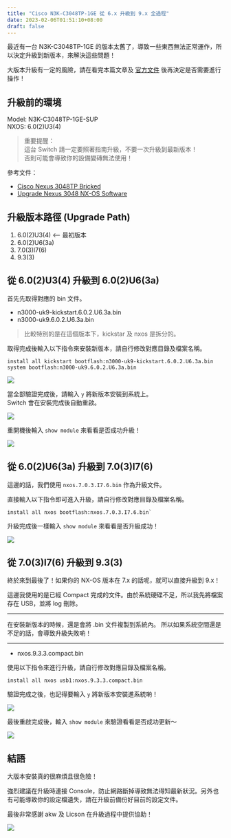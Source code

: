 ```yaml
---
title: "Cisco N3K-C3048TP-1GE 從 6.x 升級到 9.x 全過程"
date: 2023-02-06T01:51:10+08:00
draft: false
---
```


最近有一台 N3K-C3048TP-1GE 的版本太舊了，導致一些東西無法正常運作，所以決定升級到新版本，來解決這些問題！

大版本升級有一定的風險，請在看完本篇文章及 [官方文件](https://www.cisco.com/c/en/us/support/docs/switches/nexus-3048-switch/216023-nexus-3048-nx-os-software-upgrade-proced.html) 後再決定是否需要進行操作！

## 升級前的環境

Model: N3K-C3048TP-1GE-SUP  
NXOS: 6.0(2)U3(4)

> 重要提醒：  
> 這台 Switch 請一定要照著指南升級，不要一次升級到最新版本！  
> 否則可能會導致你的設備變磚無法使用！

參考文件：
- [Cisco Nexus 3048TP Bricked](https://community.cisco.com/t5/switches-small-business/cisco-nexus-3048tp-bricked/td-p/3182064)
- [Upgrade Nexus 3048 NX-OS Software](https://www.cisco.com/c/en/us/support/docs/switches/nexus-3048-switch/216023-nexus-3048-nx-os-software-upgrade-proced.html)

## 升級版本路徑 (Upgrade Path)

1. 6.0(2)U3(4) <-- 最初版本
2. 6.0(2)U6(3a)
3. 7.0(3)I7(6)
4. 9.3(3)

## 從 6.0(2)U3(4) 升級到 6.0(2)U6(3a)

首先先取得對應的 bin 文件。

- n3000-uk9-kickstart.6.0.2.U6.3a.bin
- n3000-uk9.6.0.2.U6.3a.bin

> 比較特別的是在這個版本下，kickstar 及 nxos 是拆分的。

取得完成後輸入以下指令來安裝新版本，請自行修改對應目錄及檔案名稱。

```shell
install all kickstart bootflash:n3000-uk9-kickstart.6.0.2.U6.3a.bin system bootflash:n3000-uk9.6.0.2.U6.3a.bin
```

![](https://i.imgur.com/5NnAvVL.jpg)

當全部驗證完成後，請輸入 `y` 將新版本安裝到系統上。  
Switch 會在安裝完成後自動重啟。

![](https://i.imgur.com/jjaGYT9.png)

重開機後輸入 `show module` 來看看是否成功升級！

![](https://i.imgur.com/3stlea5.jpg)

## 從 6.0(2)U6(3a) 升級到 7.0(3)I7(6)

這邊的話，我們使用 `nxos.7.0.3.I7.6.bin` 作為升級文件。

直接輸入以下指令即可進入升級，請自行修改對應目錄及檔案名稱。

```shell
install all nxos bootflash:nxos.7.0.3.I7.6.bin`
```

升級完成後一樣輸入 `show module` 來看看是否升級成功！

![](https://i.imgur.com/XVEwapW.jpg)

## 從 7.0(3)I7(6) 升級到 9.3(3)

終於來到最後了！如果你的 NX-OS 版本在 7.x 的話呢，就可以直接升級到 9.x！

這邊我使用的是已經 Compact 完成的文件。由於系統硬碟不足，所以我先將檔案存在 USB，並將 log 刪除。

***
在安裝新版本的時候，還是會將 .bin 文件複製到系統內。
所以如果系統空間還是不足的話，會導致升級失敗喲！
***

- nxos.9.3.3.compact.bin

使用以下指令來進行升級，請自行修改對應目錄及檔案名稱。

```shell
install all nxos usb1:nxos.9.3.3.compact.bin
```

驗證完成之後，也記得要輸入 `y` 將新版本安裝進系統喲！

![](https://i.imgur.com/7Po780T.png)

最後重啟完成後，輸入 `show module` 來驗證看看是否成功更新～

![](https://i.imgur.com/pcDihVj.jpg)

## 結語

大版本安裝真的很麻煩且很危險！  

強烈建議在升級時連接 Console，防止網路斷掉導致無法得知最新狀況。另外也有可能導致你的設定檔遺失，請在升級前備份好目前的設定文件。

最後非常感謝 akw 及 Licson 在升級過程中提供協助！

![](https://i.imgur.com/HmZXnnD.png)